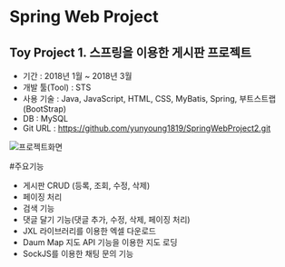 # Spring Web Project
## Toy Project 1. 스프링을 이용한 게시판 프로젝트

* 기간 : 2018년 1월 ~ 2018년 3월
* 개발 툴(Tool) : STS
* 사용 기술 : Java, JavaScript, HTML, CSS, MyBatis, Spring, 부트스트랩(BootStrap) 
* DB : MySQL
* Git URL : https://github.com/yunyoung1819/SpringWebProject2.git

![프로젝트화면](C:\Users\Administrator\Desktop\이미지\블로그\토이프로젝트1.PNG)

#주요기능
* 게시판 CRUD (등록, 조회, 수정, 삭제)
* 페이징 처리
* 검색 기능
* 댓글 달기 기능(댓글 추가, 수정, 삭제, 페이징 처리)
* JXL 라이브러리를 이용한 엑셀 다운로드
* Daum Map 지도 API 기능을 이용한 지도 로딩
* SockJS를 이용한 채팅 문의 기능 
